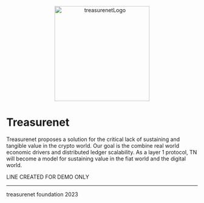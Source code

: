 <p align="center">
  <a href="https://treasurenet.io">
    <img alt="treasurenetLogo" src="https://raw.githubusercontent.com/treasurenetprotocol/docs/feature/1.0.3/static/img/logo_tn_github.png" width="250" />
  </a>
</p>

# Treasurenet

Treasurenet proposes a solution for the critical lack of sustaining and tangible value in the crypto world. Our goal is the combine real world economic drivers and distributed ledger scalability. As a layer 1 protocol, TN will become a model for sustaining value in the fiat world and the digital world.

LINE CREATED FOR DEMO ONLY

-----

treasurenet foundation 2023
